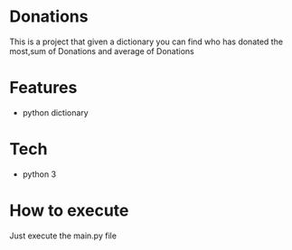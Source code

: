# Donations
This is a project that given a dictionary you can find who has donated the most,sum of Donations
and average of Donations

# Features
- python dictionary

# Tech
- python 3

# How to execute
Just execute the main.py file